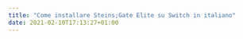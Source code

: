 ```yaml
---
title: "Come installare Steins;Gate Elite su Switch in italiano"
date: 2021-02-10T17:13:27+01:00
---
```


